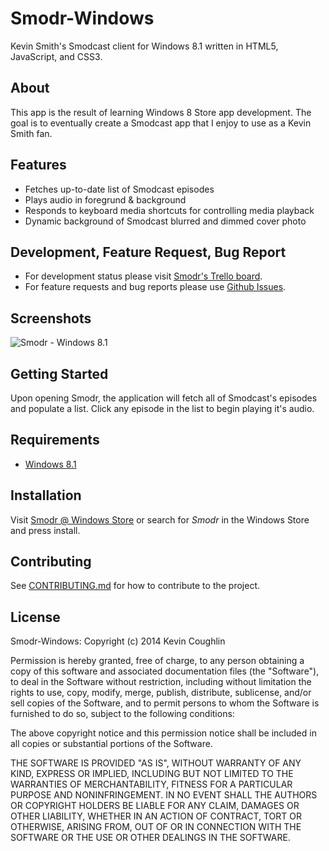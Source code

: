 Smodr-Windows
=============

  Kevin Smith's Smodcast client for Windows 8.1 written in HTML5, JavaScript, and CSS3.

About
-----

This app is the result of learning Windows 8 Store app development. 
The goal is to eventually create a Smodcast app that I enjoy to use as a Kevin Smith fan.

Features
--------

* Fetches up-to-date list of Smodcast episodes
* Plays audio in foregrund & background
* Responds to keyboard media shortcuts for controlling media playback
* Dynamic background of Smodcast blurred and dimmed cover photo

Development, Feature Request, Bug Report
-----------------

* For development status please visit [Smodr's Trello board](https://trello.com/b/DgbVEwlE/smodr).
* For feature requests and bug reports please use [Github Issues](https://github.com/KevinTCoughlin/Smodr-Windows/issues).

Screenshots
-----------

![Smodr - Windows 8.1](http://wscont1.apps.microsoft.com/winstore/1x/74fffcdd-0411-4a62-baeb-6586613ce35c/Screenshot.301331.1000000.jpg)

Getting Started
---------------

Upon opening Smodr, the application will fetch all of Smodcast's episodes and populate a list. Click any episode in the list to begin playing it's audio.

Requirements
------------

* [Windows 8.1](http://windows.microsoft.com/en-us/windows-8/meet)

Installation
------------

Visit [Smodr @ Windows Store](http://apps.microsoft.com/windows/en-us/app/smodr/ba5f0a9b-a2e3-470d-97da-d441dbb1e01c) or search for *Smodr* in the Windows Store and press install.

Contributing
------------

See [CONTRIBUTING.md](https://github.com/KevinTCoughlin/Smodr-Windows/edit/master/CONTRIBUTING.md) for how to contribute to the project.

License
-------

Smodr-Windows: Copyright (c) 2014 Kevin Coughlin

Permission is hereby granted, free of charge, to any person obtaining
a copy of this software and associated documentation files (the
"Software"), to deal in the Software without restriction, including
without limitation the rights to use, copy, modify, merge, publish,
distribute, sublicense, and/or sell copies of the Software, and to
permit persons to whom the Software is furnished to do so, subject to
the following conditions:

The above copyright notice and this permission notice shall be
included in all copies or substantial portions of the Software.

THE SOFTWARE IS PROVIDED "AS IS", WITHOUT WARRANTY OF ANY KIND,
EXPRESS OR IMPLIED, INCLUDING BUT NOT LIMITED TO THE WARRANTIES OF
MERCHANTABILITY, FITNESS FOR A PARTICULAR PURPOSE AND
NONINFRINGEMENT. IN NO EVENT SHALL THE AUTHORS OR COPYRIGHT HOLDERS BE
LIABLE FOR ANY CLAIM, DAMAGES OR OTHER LIABILITY, WHETHER IN AN ACTION
OF CONTRACT, TORT OR OTHERWISE, ARISING FROM, OUT OF OR IN CONNECTION
WITH THE SOFTWARE OR THE USE OR OTHER DEALINGS IN THE SOFTWARE.
